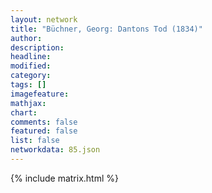 ```yaml
---
layout: network
title: "Büchner, Georg: Dantons Tod (1834)"
author:
description:
headline:
modified:
category:
tags: []
imagefeature: 
mathjax: 
chart: 
comments: false
featured: false
list: false
networkdata: 85.json
---
```

{% include matrix.html %}
